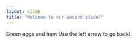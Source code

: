 ```yaml
---
layout: slide
title: "Welcome to our second slide!"
---
```

Green eggs and ham
Use the left arrow to go back!
